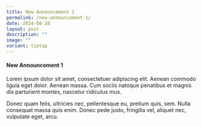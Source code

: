 ```yaml
---
title: New Announcement 1
permalink: /new-announcement-1/
date: 2024-08-28
layout: post
description: ""
image: ""
variant: tiptap
---
```

<h4><strong>New Announcement 1</strong></h4>
<p>Lorem ipsum dolor sit amet, consectetuer adipiscing elit. Aenean commodo
ligula eget dolor. Aenean massa. Cum sociis natoque penatibus et magnis
dis parturient montes, nascetur ridiculus mus.</p>
<p>Donec quam felis, ultricies nec, pellentesque eu, pretium quis, sem. Nulla
consequat massa quis enim. Donec pede justo, fringilla vel, aliquet nec,
vulputate eget, arcu.</p>